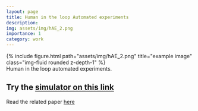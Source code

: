 ```yaml
---
layout: page
title: Human in the loop Automated experiments 
description: 
img: assets/img/hAE_2.png
importance: 1
category: work
---
```



<div class="row">
    <div class="col-sm mt-3 mt-md-0">
        {% include figure.html path="assets/img/hAE_2.png" title="example image" class="img-fluid rounded z-depth-1" %}
    </div>
</div>
<div class="caption">
    Human in the loop automated experiments.
</div>

## Try the [simulator on this link](https://tiny.utk.edu/hAE)
Read the related paper [here](https://scholar.google.com/citations?view_op=view_citation&hl=en&user=BqhnGGAAAAAJ&citation_for_view=BqhnGGAAAAAJ:zYLM7Y9cAGgC) 